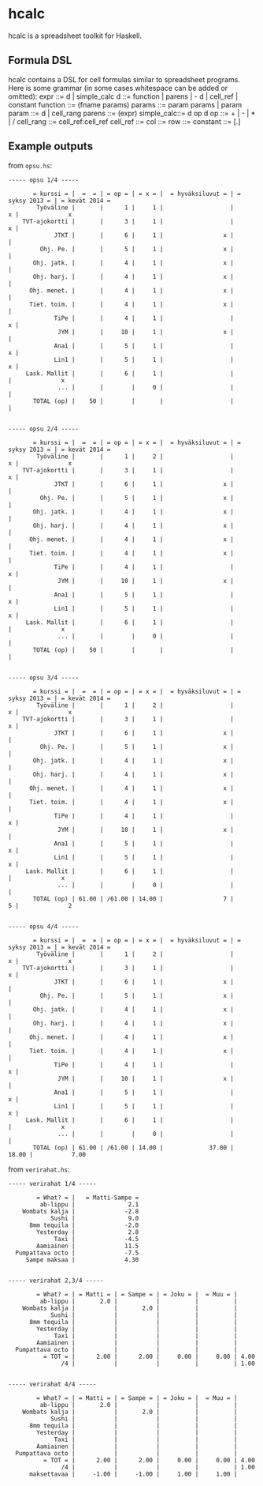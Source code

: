 hcalc
=====

hcalc is a spreadsheet toolkit for Haskell.

Formula DSL
-----------

hcalc contains a DSL for cell formulas similar to spreadsheet programs.
Here is some grammar (in some cases whitespace can be added or omitted):
    expr      ::= d | simple_calc
    d         ::= function | parens | - d | cell_ref | constant
    function  ::= (fname params)
    params    ::= param params | param
    param     ::= d | cell_rang
    parens    ::= (expr)
    simple_calc::= d op d
    op        ::= + | - | * | /
    cell_rang ::= cell_ref:cell_ref
    cell_ref  ::= <col><row>
    col       ::= <capital letters>
    row       ::= <digits>
    constant  ::= <digits>[.<digits>]


Example outputs
---------------

from `opsu.hs`:

    ----- opsu 1/4 -----

           = kurssi = |  =  = | = op = | = x = |  = hyväksiluvut = | = syksy 2013 = | = kevät 2014 =
            Työväline |       |      1 |     1 |                   |              x |              x
        TVT-ajokortti |       |      3 |     1 |                   |              x |
                 JTKT |       |      6 |     1 |                 x |                |
             Ohj. Pe. |       |      5 |     1 |                 x |                |
           Ohj. jatk. |       |      4 |     1 |                 x |                |
           Ohj. harj. |       |      4 |     1 |                 x |                |
          Ohj. menet. |       |      4 |     1 |                 x |                |
          Tiet. toim. |       |      4 |     1 |                 x |                |
                 TiPe |       |      4 |     1 |                   |              x |
                  JYM |       |     10 |     1 |                 x |                |
                 Ana1 |       |      5 |     1 |                   |              x |
                 Lin1 |       |      5 |     1 |                   |              x |
         Lask. Mallit |       |      6 |     1 |                   |                |              x
                  ... |       |        |     0 |                   |                |
           TOTAL (op) |    50 |        |       |                   |                |


    ----- opsu 2/4 -----

           = kurssi = |  =  = | = op = | = x = |  = hyväksiluvut = | = syksy 2013 = | = kevät 2014 =
            Työväline |       |      1 |     2 |                   |              x |              x
        TVT-ajokortti |       |      3 |     1 |                   |              x |
                 JTKT |       |      6 |     1 |                 x |                |
             Ohj. Pe. |       |      5 |     1 |                 x |                |
           Ohj. jatk. |       |      4 |     1 |                 x |                |
           Ohj. harj. |       |      4 |     1 |                 x |                |
          Ohj. menet. |       |      4 |     1 |                 x |                |
          Tiet. toim. |       |      4 |     1 |                 x |                |
                 TiPe |       |      4 |     1 |                   |              x |
                  JYM |       |     10 |     1 |                 x |                |
                 Ana1 |       |      5 |     1 |                   |              x |
                 Lin1 |       |      5 |     1 |                   |              x |
         Lask. Mallit |       |      6 |     1 |                   |                |              x
                  ... |       |        |     0 |                   |                |
           TOTAL (op) |    50 |        |       |                   |                |


    ----- opsu 3/4 -----

           = kurssi = |  =  = | = op = | = x = |  = hyväksiluvut = | = syksy 2013 = | = kevät 2014 =
            Työväline |       |      1 |     2 |                   |              x |              x
        TVT-ajokortti |       |      3 |     1 |                   |              x |
                 JTKT |       |      6 |     1 |                 x |                |
             Ohj. Pe. |       |      5 |     1 |                 x |                |
           Ohj. jatk. |       |      4 |     1 |                 x |                |
           Ohj. harj. |       |      4 |     1 |                 x |                |
          Ohj. menet. |       |      4 |     1 |                 x |                |
          Tiet. toim. |       |      4 |     1 |                 x |                |
                 TiPe |       |      4 |     1 |                   |              x |
                  JYM |       |     10 |     1 |                 x |                |
                 Ana1 |       |      5 |     1 |                   |              x |
                 Lin1 |       |      5 |     1 |                   |              x |
         Lask. Mallit |       |      6 |     1 |                   |                |              x
                  ... |       |        |     0 |                   |                |
           TOTAL (op) | 61.00 | /61.00 | 14.00 |                 7 |              5 |              2


    ----- opsu 4/4 -----

           = kurssi = |  =  = | = op = | = x = |  = hyväksiluvut = | = syksy 2013 = | = kevät 2014 =
            Työväline |       |      1 |     2 |                   |              x |              x
        TVT-ajokortti |       |      3 |     1 |                   |              x |
                 JTKT |       |      6 |     1 |                 x |                |
             Ohj. Pe. |       |      5 |     1 |                 x |                |
           Ohj. jatk. |       |      4 |     1 |                 x |                |
           Ohj. harj. |       |      4 |     1 |                 x |                |
          Ohj. menet. |       |      4 |     1 |                 x |                |
          Tiet. toim. |       |      4 |     1 |                 x |                |
                 TiPe |       |      4 |     1 |                   |              x |
                  JYM |       |     10 |     1 |                 x |                |
                 Ana1 |       |      5 |     1 |                   |              x |
                 Lin1 |       |      5 |     1 |                   |              x |
         Lask. Mallit |       |      6 |     1 |                   |                |              x
                  ... |       |        |     0 |                   |                |
           TOTAL (op) | 61.00 | /61.00 | 14.00 |             37.00 |          18.00 |           7.00


from `verirahat.hs`:

    ----- verirahat 1/4 -----

            = What? = |   = Matti-Sampe =
             ab-lippu |               2.1
        Wombats kalja |              -2.8
                Sushi |               9.0
          8mm tequila |              -2.0
            Yesterday |               2.8
                 Taxi |              -4.5
            Aamiainen |              11.5
      Pumpattava octo |              -7.5
         Sampe maksaa |              4.30


    ----- verirahat 2,3/4 -----

            = What? = | = Matti = | = Sampe = | = Joku = |  = Muu = |
             ab-lippu |       2.0 |           |          |          |
        Wombats kalja |           |       2.0 |          |          |
                Sushi |           |           |          |          |
          8mm tequila |           |           |          |          |
            Yesterday |           |           |          |          |
                 Taxi |           |           |          |          |
            Aamiainen |           |           |          |          |
      Pumpattava octo |           |           |          |          |
              = TOT = |      2.00 |      2.00 |     0.00 |     0.00 | 4.00
                   /4 |           |           |          |          | 1.00


    ----- verirahat 4/4 -----

            = What? = | = Matti = | = Sampe = | = Joku = |  = Muu = |
             ab-lippu |       2.0 |           |          |          |
        Wombats kalja |           |       2.0 |          |          |
                Sushi |           |           |          |          |
          8mm tequila |           |           |          |          |
            Yesterday |           |           |          |          |
                 Taxi |           |           |          |          |
            Aamiainen |           |           |          |          |
      Pumpattava octo |           |           |          |          |
              = TOT = |      2.00 |      2.00 |     0.00 |     0.00 | 4.00
                   /4 |           |           |          |          | 1.00
          maksettavaa |     -1.00 |     -1.00 |     1.00 |     1.00 |


